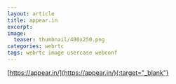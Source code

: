 ```yaml
---
layout: article
title: appear.in
excerpt: 
image:
  teaser: thumbnail/400x250.png
categories: webrtc
tags: webrtc image usercase webconf
---
```


[https://appear.in/](https://appear.in/){:target="_blank"}